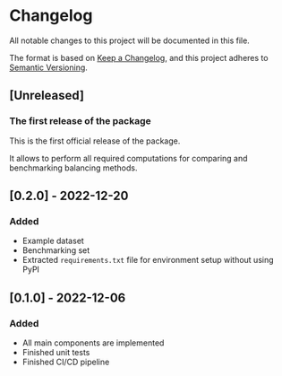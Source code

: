 # Changelog

All notable changes to this project will be documented in this file.

The format is based on [Keep a Changelog](https://keepachangelog.com/en/1.0.0/),
and this project adheres to [Semantic Versioning](https://semver.org/spec/v2.0.0.html).

## [Unreleased]

### The first release of the package

This is the first official release of the package.

It allows to perform all required computations for comparing and benchmarking balancing methods.

## [0.2.0] - 2022-12-20

### Added

- Example dataset
- Benchmarking set
- Extracted `requirements.txt` file for environment setup without using PyPI

## [0.1.0] - 2022-12-06

### Added

- All main components are implemented
- Finished unit tests
- Finished CI/CD pipeline

